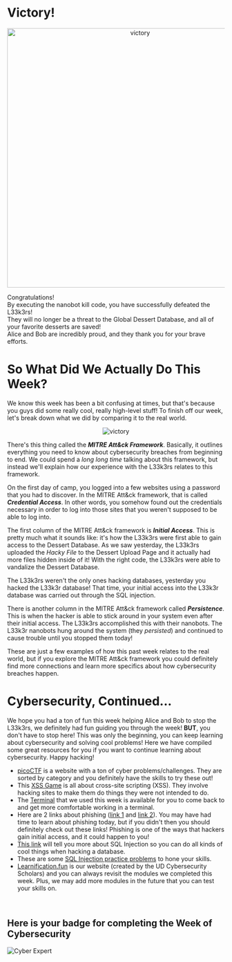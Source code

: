 # Victory!

<center>
<img src="https://encrypted-tbn0.gstatic.com/images?q=tbn%3AANd9GcS1BI0yiQvdqFN3DYOsqgKsjDAFTcEvZoizqA&usqp=CAU" alt="victory" width="600">
</center>

Congratulations!  
By executing the nanobot kill code, you have successfully defeated the L33k3rs!  
They will no longer be a threat to the Global Dessert Database, and all of your favorite desserts are saved!  
Alice and Bob are incredibly proud, and they thank you for your brave efforts.

# So What Did We Actually Do This Week?

We know this week has been a bit confusing at times, but that's because you guys did some really cool, really high-level stuff! 
To finish off our week, let's break down what we did by comparing it to the real world.

<center>
<img src="https://mytechdecisions.com/wp-content/uploads/2020/01/5cdef99c85d8af3a4ca94488_20190416-mitre-attack-main.jpg" alt="victory">
</center>

There's this thing called the ***MITRE Att&ck Framework***. 
Basically, it outlines everything you need to know about cybersecurity breaches from beginning to end. 
We could spend a *long long time* talking about this framework, but instead we'll explain how our experience with the L33k3rs relates to this framework.

On the first day of camp, you logged into a few websites using a password that you had to discover. 
In the MITRE Att&ck framework, that is called ***Credential Access***. 
In other words, you somehow found out the credentials necessary in order to log into those sites that you weren't supposed to be able to log into.

The first column of the MITRE Att&ck framework is ***Initial Access***. 
This is pretty much what it sounds like: it's how the L33k3rs were first able to gain access to the Dessert Database. 
As we saw yesterday, the L33k3rs uploaded the *Hacky File* to the Dessert Upload Page and it actually had more files hidden inside of it! 
With the right code, the L33k3rs were able to vandalize the Dessert Database.

The L33k3rs weren't the only ones hacking databases, yesterday you hacked the L33k3r database! 
That time, your initial access into the L33k3r database was carried out through the SQL injection.

There is another column in the MITRE Att&ck framework called ***Persistence***. 
This is when the hacker is able to stick around in your system even after their initial access. 
The L33k3rs accomplished this with their nanobots. 
The L33k3r nanobots hung around the system (they *persisted*) and continued to cause trouble until you stopped them today!

These are just a few examples of how this past week relates to the real world, but if you explore the MITRE Att&ck framework 
you could definitely find more connections and learn more specifics about how cybersecurity breaches happen.

# Cybersecurity, Continued...

We hope you had a ton of fun this week helping Alice and Bob to stop the L33k3rs, we definitely had fun guiding you through the week! 
**BUT**, you don't have to stop here! 
This was only the beginning, you can keep learning about cybersecurity and solving cool problems! 
Here we have compiled some great resources for you if you want to continue learning about cybersecurity. 
Happy hacking!

 - [picoCTF](https://2019game.picoctf.com/problems) is a website with a ton of cyber problems/challenges. 
They are sorted by category and you definitely have the skills to try these out!  
 - This [XSS Game](https://xss-game.appspot.com/?utm_source=webopsweekly&utm_medium=email) is all about cross-site scripting (XSS). 
They involve hacking sites to make them do things they were not intended to do.
 - The [Terminal](http://67.205.140.255:2223/ssh/host/67.205.140.255/5458/term) that we used this week is available for you to 
come back to and get more comfortable working in a terminal.
 - Here are 2 links about phishing ([link 1](https://www.pbs.org/wgbh/nova/labs/lab/cyber/) and [link 2](https://phishingquiz.withgoogle.com/)). 
You may have had time to learn about phishing today, but if you didn't then you should definitely check out these links! 
Phishing is one of the ways that hackers gain initial access, and it could happen to you!
 - [This link](https://portswigger.net/web-security/sql-injection) will tell you more about 
SQL Injection so you can do all kinds of cool things when hacking a database.
 - These are some [SQL Injection practice problems](http://websec.fr/level01/index.php%E2%80%A9) 
to hone your skills.
 - [Learnification.fun](https://learnification.fun/) is our website (created by the UD Cybersecurity Scholars) and you can always revisit the modules we completed this week. Plus, we may add more modules in the future that you can test your skills on.
 
 <br> 
 
 ## Here is your badge for completing the Week of Cybersecurity
 
 ![Cyber Expert](https://udel.codes/cyber4/phishing/Cyber_Expert.png)
